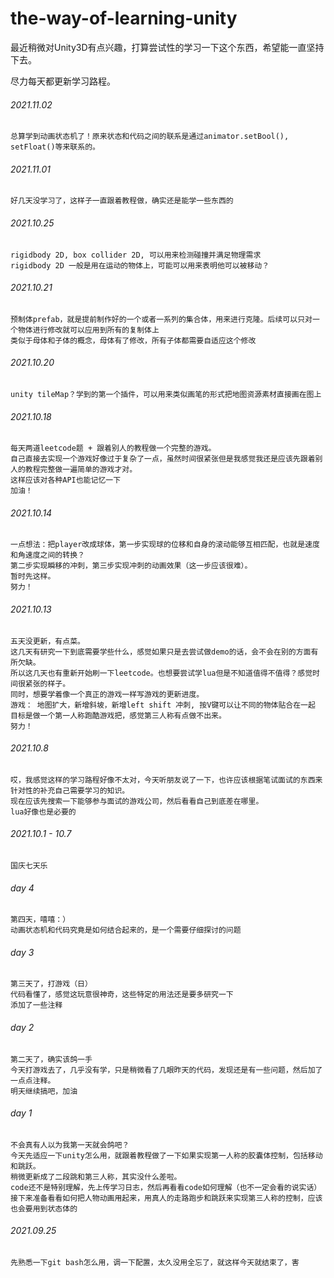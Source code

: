 # the-way-of-learning-unity

最近稍微对Unity3D有点兴趣，打算尝试性的学习一下这个东西，希望能一直坚持下去。

尽力每天都更新学习路程。

###### 2021.11.02
	总算学到动画状态机了！原来状态和代码之间的联系是通过animator.setBool(), setFloat()等来联系的。

###### 2021.11.01
	好几天没学习了，这样子一直跟着教程做，确实还是能学一些东西的

###### 2021.10.25
	rigidbody 2D, box collider 2D, 可以用来检测碰撞并满足物理需求
	rigidbody 2D 一般是用在运动的物体上，可能可以用来表明他可以被移动？

###### 2021.10.21
	预制体prefab，就是提前制作好的一个或者一系列的集合体，用来进行克隆。后续可以只对一个物体进行修改就可以应用到所有的复制体上
	类似于母体和子体的概念，母体有了修改，所有子体都需要自适应这个修改
###### 2021.10.20
	unity tileMap？学到的第一个插件，可以用来类似画笔的形式把地图资源素材直接画在图上

###### 2021.10.18
	每天两道leetcode题 + 跟着别人的教程做一个完整的游戏。
	自己直接去实现一个游戏好像过于复杂了一点，虽然时间很紧张但是我感觉我还是应该先跟着别人的教程完整做一遍简单的游戏才对。
	这样应该对各种API也能记忆一下
	加油！

###### 2021.10.14
	一点想法：把player改成球体，第一步实现球的位移和自身的滚动能够互相匹配，也就是速度和角速度之间的转换？
	第二步实现瞬移的冲刺，第三步实现冲刺的动画效果（这一步应该很难）。
	暂时先这样。
	努力！
	
###### 2021.10.13
	五天没更新，有点菜。
	这几天有研究一下到底需要学些什么，感觉如果只是去尝试做demo的话，会不会在别的方面有所欠缺。
	所以这几天也有重新开始刷一下leetcode。也想要尝试学lua但是不知道值得不值得？感觉时间很紧张的样子。
	同时，想要学着像一个真正的游戏一样写游戏的更新进度。
	游戏：	地图扩大，新增斜坡，新增left shift 冲刺, 按V键可以让不同的物体贴合在一起
	目标是做一个第一人称跑酷游戏把，感觉第三人称有点做不出来。
	努力！

###### 2021.10.8
	哎，我感觉这样的学习路程好像不太对，今天听朋友说了一下，也许应该根据笔试面试的东西来针对性的补充自己需要学习的知识。
	现在应该先搜索一下能够参与面试的游戏公司，然后看看自己到底差在哪里。
	lua好像也是必要的

###### 2021.10.1 - 10.7 
	国庆七天乐

###### day 4
	第四天，嘻嘻：）
	动画状态机和代码究竟是如何结合起来的，是一个需要仔细探讨的问题

###### day 3
	第三天了，打游戏（日）
	代码看懂了，感觉这玩意很神奇，这些特定的用法还是要多研究一下
	添加了一些注释

###### day 2
	第二天了，确实该鸽一手
	今天打游戏去了，几乎没有学，只是稍微看了几眼昨天的代码，发现还是有一些问题，然后加了一点点注释。
	明天继续搞吧，加油

###### day 1  
	不会真有人以为我第一天就会鸽吧？
	今天先适应一下unity怎么用，就跟着教程做了一下如果实现第一人称的胶囊体控制，包括移动和跳跃。
	稍微更新成了二段跳和第三人称，其实没什么差啦。
	code还不是特别理解，先上传学习日志，然后再看看code如何理解（也不一定会看的说实话）
	接下来准备看看如何把人物动画用起来，用真人的走路跑步和跳跃来实现第三人称的控制，应该也会要用到状态体的

###### 2021.09.25
	先熟悉一下git bash怎么用，调一下配置，太久没用全忘了，就这样今天就结束了，害







